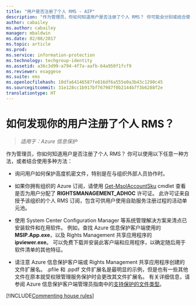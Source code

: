 ```yaml
---
title: "用户是否注册了个人 RMS - AIP"
description: "作为管理员，你如何知道用户是否注册了个人 RMS？ 你可能会分别或结合使用本文所述的任何方法。"
author: cabailey
ms.author: cabailey
manager: mbaldwin
ms.date: 02/08/2017
ms.topic: article
ms.prod: 
ms.service: information-protection
ms.technology: techgroup-identity
ms.assetid: a36c3d99-a794-4f7a-aafb-64a950f1fcf9
ms.reviewer: esaggese
ms.suite: ems
ms.openlocfilehash: 10dfa64146587fe816df6a555e0a3b43c1290c45
ms.sourcegitcommit: 31e128cc1b917bf767987f0b2144b7f3b6288f2e
translationtype: HT
---
```

# <a name="how-to-find-out-if-your-users-have-signed-up-for-rms-for-individuals"></a>如何发现你的用户注册了个人 RMS？

>*适用于：Azure 信息保护*

作为管理员，你如何知道用户是否注册了个人 RMS？ 你可以使用以下任意一种方法，或者结合使用多种方法：

-   询问用户如何保护高度机密文件，特别是在与组织外部人员协作时。

-   如果你拥有组织的 Azure 订阅，请使用 [Get-MsolAccountSku](https://msdn.microsoft.com/library/azure/dn194118.aspx) cmdlet 查看是否为用户分配了 **RIGHTSMANAGEMENT_ADHOC** 许可证。 此许可证来自授予该组织的个人 RMS 订阅，包含可供用户使用自助服务注册过程的活动单元池。

-   使用 System Center Configuration Manager 等系统管理解决方案来清点已安装软件和在用软件。 例如，查找 Azure 信息保护客户端使用的 **MSIP.App.exe**，以及 Rights Management 共享应用程序的 **ipviewer.exe**。 可以免费下载并安装此客户端和应用程序，以确定随后用于软件清单的其他特征。

-   请注意 Azure 信息保护客户端或 Rights Management 共享应用程序创建的文件扩展名。 .pfile 和 .ppdf 文件扩展名是最明显的示例，但是也有一些其他文件在原本就受权限管理服务保护时会更改其文件扩展名。 有关详细信息，请参阅 Azure 信息保护客户端管理员指南中的[支持保护的文件类型](../rms-client/client-admin-guide-file-types.md#file-types-supported-for-protection)。

[!INCLUDE[Commenting house rules](../includes/houserules.md)]